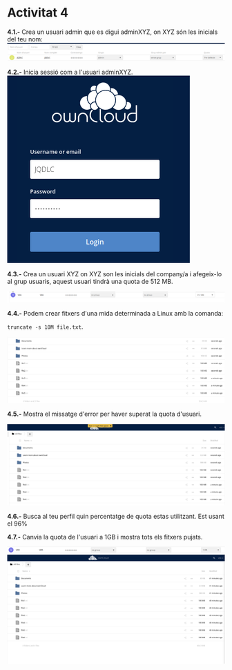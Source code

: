 # Activitat 4
                                                                                                                                        
 **4.1.-** Crea un usuari admin que es digui adminXYZ, on XYZ són les inicials del teu nom:                                      ![CAPTURA](activitat4-1.png)
 
**4.2.-** Inicia sessió com a l'usuari adminXYZ.                                                                              
![captura](activitat4-2.png)

**4.3.-** Crea un usuari XYZ on XYZ son les inicials del company/a i afegeix-lo al grup usuaris, aquest usuari tindrà una quota de 512 MB.

![captura](activitat4-3.png)

**4.4.-** Podem crear fitxers d'una mida determinada a Linux amb la comanda:

`truncate -s 10M file.txt`.

![captura](activitat4-4.png)

**4.5.-** Mostra el missatge d'error per haver superat la quota d'usuari.

![captura](activitat4-5.png)

**4.6.-** Busca al teu perfil quin percentatge de quota estas utilitzant.                                                      Est usant el 96%

**4.7.-** Canvia la quota de l'usuari a 1GB i mostra tots els fitxers pujats.

![captura](activitat4-6.png)
![captura](activitat4-7.png)


